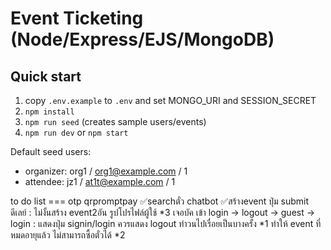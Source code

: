 # Event Ticketing (Node/Express/EJS/MongoDB)

## Quick start
1. copy `.env.example` to `.env` and set MONGO_URI and SESSION_SECRET
2. `npm install`
3. `npm run seed` (creates sample users/events)
4. `npm run dev` or `npm start`

Default seed users:
- organizer: 
    org1 / org1@example.com / 1 
- attendee: 
    jz1 / at1t@example.com / 1

to do list ===
otp
qrpromptpay
✅searchตั๋ว 
chatbot 
✅สร้างevent ปุ่ม submit ดีเลย์ : ไม่งั้นสร้าง event2อัน 
รูปโปรไฟล์ผู้ใช้ *3
เจอบัค เข้า login -> logout -> guest -> login : แสดงปุ่ม signin/login ควรแสดง logout ทำวนไปเรื่อยเป็นบางครั้ง *1
ทำให้ event ที่หมดอายุแล้ว ไม่สามารถซื้อตั๋วได้  *2
